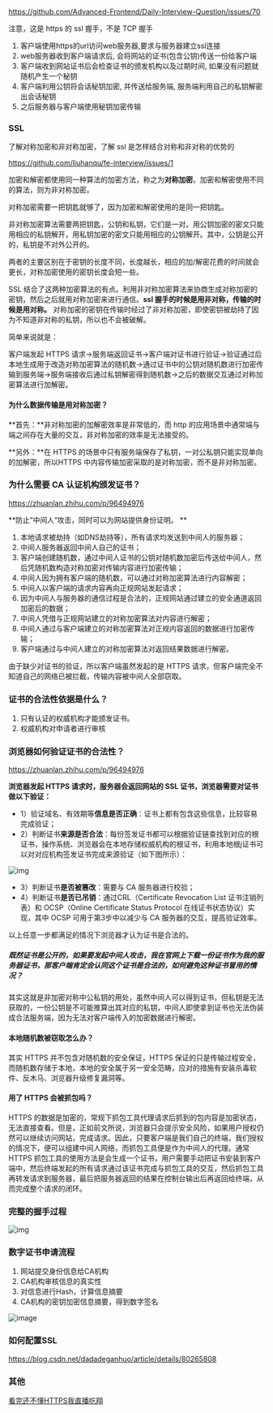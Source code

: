 https://github.com/Advanced-Frontend/Daily-Interview-Question/issues/70

注意，这是 https 的 ssl 握手，不是 TCP 握手



1. 客户端使用https的url访问web服务器,要求与服务器建立ssl连接
2. web服务器收到客户端请求后, 会将网站的证书(包含公钥)传送一份给客户端
3. 客户端收到网站证书后会检查证书的颁发机构以及过期时间, 如果没有问题就随机产生一个秘钥
4. 客户端利用公钥将会话秘钥加密, 并传送给服务端, 服务端利用自己的私钥解密出会话秘钥
5. 之后服务器与客户端使用秘钥加密传输



### SSL

了解对称加密和非对称加密，了解 ssl 是怎样结合对称和非对称的优势的

https://github.com/liuhanqu/fe-interview/issues/1

加密和解密都使用同一种算法的加密方法，称之为**对称加密**。加密和解密使用不同的算法，则为非对称加密。

对称加密需要一把钥匙就够了，因为加密和解密使用的是同一把钥匙。

非对称加密算法需要两把钥匙，公钥和私钥，它们是一对。用公钥加密的密文只能用相应的私钥解开，用私钥加密的密文只能用相应的公钥解开。其中，公钥是公开的，私钥是不对外公开的。

两者的主要区别在于密钥的长度不同，长度越长，相应的加/解密花费的时间就会更长，对称加密使用的密钥长度会短一些。

SSL 结合了这两种加密算法的有点。利用非对称加密算法来协商生成对称加密的密钥，然后之后就用对称加密来进行通信。**ssl 握手的时候是用非对称，传输的时候是用对称。** 对称加密的密钥在传输时经过了非对称加密，即使密钥被劫持了因为不知道非对称的私钥，所以也不会被破解。

简单来说就是：

客户端发起 HTTPS 请求→服务端返回证书→客户端对证书进行验证→验证通过后本地生成用于改造对称加密算法的随机数→通过证书中的公钥对随机数进行加密传输到服务端→服务端接收后通过私钥解密得到随机数→之后的数据交互通过对称加密算法进行加解密。

#### 为什么数据传输是用对称加密？

**首先：**非对称加密的加解密效率是非常低的，而 http 的应用场景中通常端与端之间存在大量的交互，非对称加密的效率是无法接受的。

**另外：**在 HTTPS 的场景中只有服务端保存了私钥，一对公私钥只能实现单向的加解密，所以HTTPS 中内容传输加密采取的是对称加密，而不是非对称加密。

### 为什么需要 CA 认证机构颁发证书？

https://zhuanlan.zhihu.com/p/96494976

**防止”中间人“攻击，同时可以为网站提供身份证明。 **

1. 本地请求被劫持（如DNS劫持等），所有请求均发送到中间人的服务器；
2. 中间人服务器返回中间人自己的证书；
3. 客户端创建随机数，通过中间人证书的公钥对随机数加密后传送给中间人，然后凭随机数构造对称加密对传输内容进行加密传输；
4. 中间人因为拥有客户端的随机数，可以通过对称加密算法进行内容解密；
5. 中间人以客户端的请求内容再向正规网站发起请求；
6. 因为中间人与服务器的通信过程是合法的，正规网站通过建立的安全通道返回加密后的数据；
7. 中间人凭借与正规网站建立的对称加密算法对内容进行解密；
8. 中间人通过与客户端建立的对称加密算法对正规内容返回的数据进行加密传输；
9. 客户端通过与中间人建立的对称加密算法对返回结果数据进行解密。

由于缺少对证书的验证，所以客户端虽然发起的是 HTTPS 请求，但客户端完全不知道自己的网络已被拦截，传输内容被中间人全部窃取。

### 证书的合法性依据是什么？

1. 只有认证的权威机构才能颁发证书。
2. 权威机构对申请者进行审核

### 浏览器如何验证证书的合法性？

https://zhuanlan.zhihu.com/p/96494976

**浏览器发起 HTTPS 请求时，服务器会返回网站的 SSL 证书，浏览器需要对证书做以下验证：** 

- 1）验证域名、有效期等**信息是否正确**：证书上都有包含这些信息，比较容易完成验证；
- 2）判断证书**来源是否合法**：每份签发证书都可以根据验证链查找到对应的根证书，操作系统、浏览器会在本地存储权威机构的根证书，利用本地根j证书可以对对应机构签发证书完成来源验证（如下图所示）：

![img](https://pic2.zhimg.com/v2-e603f41f298880ca91745bbf1d8327fd_b.jpg)

- 3）判断证书**是否被篡改**：需要与 CA 服务器进行校验；
- 4）判断证书**是否已吊销**：通过CRL（Certificate Revocation List 证书注销列表）和 OCSP（Online Certificate Status Protocol 在线证书状态协议）实现，其中 OCSP 可用于第3步中以减少与 CA 服务器的交互，提高验证效率。

以上任意一步都满足的情况下浏览器才认为证书是合法的。

##### 既然证书是公开的，如果要发起中间人攻击，我在官网上下载一份证书作为我的服务器证书，那客户端肯定会认同这个证书是合法的，如何避免这种证书冒用的情况？

其实这就是非加密对称中公私钥的用处，虽然中间人可以得到证书，但私钥是无法获取的，一份公钥是不可能推算出其对应的私钥，中间人即使拿到证书也无法伪装成合法服务端，因为无法对客户端传入的加密数据进行解密。

#### 本地随机数被窃取怎么办？

其实 HTTPS 并不包含对随机数的安全保证，HTTPS 保证的只是传输过程安全，而随机数存储于本地，本地的安全属于另一安全范畴，应对的措施有安装杀毒软件、反木马、浏览器升级修复漏洞等。

#### 用了 HTTPS 会被抓包吗？

HTTPS 的数据是加密的，常规下抓包工具代理请求后抓到的包内容是加密状态，无法直接查看。但是，正如前文所说，浏览器只会提示安全风险，如果用户授权仍然可以继续访问网站，完成请求。因此，只要客户端是我们自己的终端，我们授权的情况下，便可以组建中间人网络，而抓包工具便是作为中间人的代理。通常 HTTPS 抓包工具的使用方法是会生成一个证书，用户需要手动把证书安装到客户端中，然后终端发起的所有请求通过该证书完成与抓包工具的交互，然后抓包工具再转发请求到服务器，最后把服务器返回的结果在控制台输出后再返回给终端，从而完成整个请求的闭环。

### 完整的握手过程

![img](https://raw.githubusercontent.com/liuhanqu/blog/master/images/https/https-handshake.jpg) 

### 数字证书申请流程

1. 网站提交身份信息给CA机构
2. CA机构审核信息的真实性
3. 对信息进行Hash，计算信息摘要
4. CA机构的密钥加密信息摘要，得到数字签名

![image](https://user-images.githubusercontent.com/13450124/76215608-16551c80-624a-11ea-9c8a-0a4f919dda52.png) 

### 如何配置SSL

https://blog.csdn.net/dadadeganhuo/article/details/80265808 



### 其他

[看完还不懂HTTPS我直播吃翔](https://blog.csdn.net/winwill2012/article/details/71774469) 
